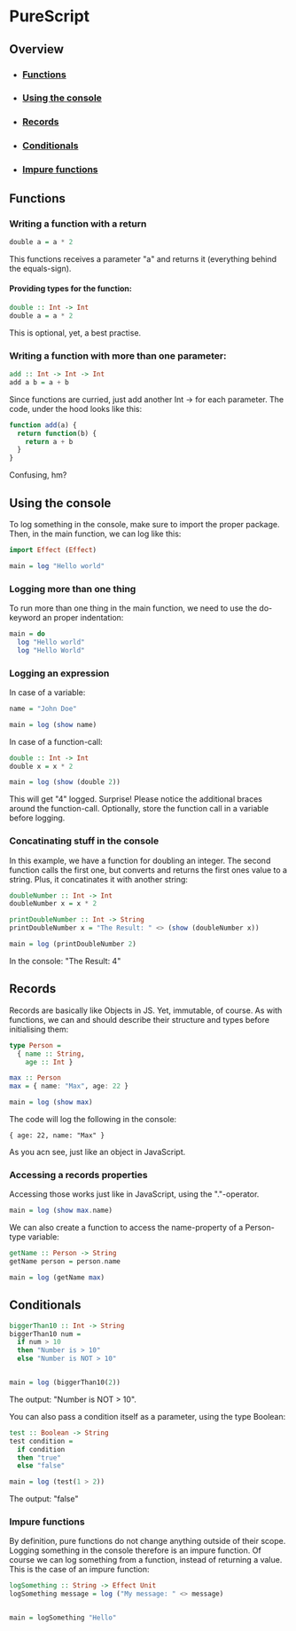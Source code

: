 # PureScript


## Overview 

- ### [Functions](https://github.com/LouisPetrik/cheatsheet/blob/master/purescript.md#functions)
- ### [Using the console](https://github.com/LouisPetrik/cheatsheet/blob/master/purescript.md#using-the-console-1)
- ### [Records](https://github.com/LouisPetrik/cheatsheet/blob/master/purescript.md#records)
- ### [Conditionals](https://github.com/LouisPetrik/cheatsheet/blob/master/purescript.md#conditionals-1)
- ### [Impure functions](https://github.com/LouisPetrik/cheatsheet/blob/master/purescript.md#impure-functions)


## Functions

### Writing a function with a return

```haskell
double a = a * 2
```
This functions receives a parameter "a" and returns it (everything behind the equals-sign). 

#### Providing types for the function: 

```haskell
double :: Int -> Int 
double a = a * 2
```
This is optional, yet, a best practise. 

### Writing a function with more than one parameter: 

```haskell 
add :: Int -> Int -> Int 
add a b = a + b 
```

Since functions are curried, just add another Int -> for each parameter. 
The code, under the hood looks like this: 

```javascript
function add(a) {
  return function(b) {
    return a + b
  }
}
```
Confusing, hm? 

## Using the console 
To log something in the console, make sure to import the proper package. 
Then, in the main function, we can log like this: 

```haskell
import Effect (Effect)

main = log "Hello world"
```

### Logging more than one thing
To run more than one thing in the main function, we need to use the do-keyword an proper indentation: 

```haskell 
main = do
  log "Hello world"
  log "Hello World"
```

### Logging an expression
In case of a variable: 

```haskell 
name = "John Doe"

main = log (show name) 
```

In case of a function-call: 

```haskell 
double :: Int -> Int 
double x = x * 2

main = log (show (double 2))
```
This will get "4" logged. Surprise! 
Please notice the additional braces around the function-call. 
Optionally, store the function call in a variable before logging. 

### Concatinating stuff in the console 
In this example, we have a function for doubling an integer. The second function
calls the first one, but converts and returns the first ones value to a string. 
Plus, it concatinates it with another string: 

```haskell 
doubleNumber :: Int -> Int
doubleNumber x = x * 2

printDoubleNumber :: Int -> String 
printDoubleNumber x = "The Result: " <> (show (doubleNumber x))

main = log (printDoubleNumber 2)
```

In the console: 
"The Result: 4" 

## Records
Records are basically like Objects in JS. Yet, immutable, of course. 
As with functions, we can and should describe their structure and types before
initialising them: 

```haskell
type Person =
  { name :: String,
    age :: Int }

max :: Person
max = { name: "Max", age: 22 }

main = log (show max)
```

The code will log the following in the console: 
```
{ age: 22, name: "Max" }
```
As you acn see, just like an object in JavaScript. 

### Accessing a records properties
Accessing those works just like in JavaScript, using the "."-operator. 

```haskell
main = log (show max.name)
```

We can also create a function to access the name-property of a Person-type variable: 

```haskell
getName :: Person -> String 
getName person = person.name 

main = log (getName max)
```


## Conditionals 

```haskell
biggerThan10 :: Int -> String 
biggerThan10 num = 
  if num > 10 
  then "Number is > 10"
  else "Number is NOT > 10"


main = log (biggerThan10(2))
```
The output: "Number is NOT > 10". 

You can also pass a condition itself as a parameter, using the type Boolean: 

```haskell 
test :: Boolean -> String
test condition =
  if condition
  then "true"
  else "false"

main = log (test(1 > 2))
```
The output: "false" 

### Impure functions 
By definition, pure functions do not change anything outside of their scope. Logging something in the 
console therefore is an impure function. 
Of course we can log something from a function, instead of returning a value. 
This is the case of an impure function: 

```haskell
logSomething :: String -> Effect Unit 
logSomething message = log ("My message: " <> message)


main = logSomething "Hello"
```